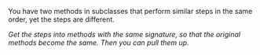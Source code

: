 You have two methods in subclasses that perform similar steps in the same order, yet the steps are different.

*Get the steps into methods with the same signature, so that the original methods become the same. Then you can pull them up.*
